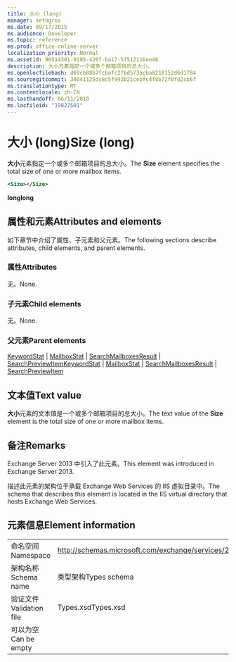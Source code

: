 ```yaml
---
title: 大小 (long)
manager: sethgros
ms.date: 09/17/2015
ms.audience: Developer
ms.topic: reference
ms.prod: office-online-server
localization_priority: Normal
ms.assetid: 96514301-9195-420f-ba17-5f512116ee46
description: 大小元素指定一个或多个邮箱项目的总大小。
ms.openlocfilehash: d69cb88b7fcbafc2fbd573acba8218152d6d1784
ms.sourcegitcommit: 34041125dc8c5f993b21cebfc4f8b72f0fd2cb6f
ms.translationtype: MT
ms.contentlocale: zh-CN
ms.lasthandoff: 06/11/2018
ms.locfileid: "19827501"
---
```

# <a name="size-long"></a><span data-ttu-id="0886c-103">大小 (long)</span><span class="sxs-lookup"><span data-stu-id="0886c-103">Size (long)</span></span>

<span data-ttu-id="0886c-104">**大小**元素指定一个或多个邮箱项目的总大小。</span><span class="sxs-lookup"><span data-stu-id="0886c-104">The **Size** element specifies the total size of one or more mailbox items.</span></span> 
  
```XML
<Size></Size>
```

 <span data-ttu-id="0886c-105">**long**</span><span class="sxs-lookup"><span data-stu-id="0886c-105">**long**</span></span>
## <a name="attributes-and-elements"></a><span data-ttu-id="0886c-106">属性和元素</span><span class="sxs-lookup"><span data-stu-id="0886c-106">Attributes and elements</span></span>

<span data-ttu-id="0886c-107">如下章节中介绍了属性、子元素和父元素。</span><span class="sxs-lookup"><span data-stu-id="0886c-107">The following sections describe attributes, child elements, and parent elements.</span></span>
  
### <a name="attributes"></a><span data-ttu-id="0886c-108">属性</span><span class="sxs-lookup"><span data-stu-id="0886c-108">Attributes</span></span>

<span data-ttu-id="0886c-109">无。</span><span class="sxs-lookup"><span data-stu-id="0886c-109">None.</span></span>
  
### <a name="child-elements"></a><span data-ttu-id="0886c-110">子元素</span><span class="sxs-lookup"><span data-stu-id="0886c-110">Child elements</span></span>

<span data-ttu-id="0886c-111">无。</span><span class="sxs-lookup"><span data-stu-id="0886c-111">None.</span></span>
  
### <a name="parent-elements"></a><span data-ttu-id="0886c-112">父元素</span><span class="sxs-lookup"><span data-stu-id="0886c-112">Parent elements</span></span>

<span data-ttu-id="0886c-113">[KeywordStat](keywordstat.md) | [MailboxStat](mailboxstat.md) | [SearchMailboxesResult](searchmailboxesresult.md) | [SearchPreviewItem](searchpreviewitem.md)</span><span class="sxs-lookup"><span data-stu-id="0886c-113">[KeywordStat](keywordstat.md) | [MailboxStat](mailboxstat.md) | [SearchMailboxesResult](searchmailboxesresult.md) | [SearchPreviewItem](searchpreviewitem.md)</span></span>
  
## <a name="text-value"></a><span data-ttu-id="0886c-114">文本值</span><span class="sxs-lookup"><span data-stu-id="0886c-114">Text value</span></span>

<span data-ttu-id="0886c-115">**大小**元素的文本值是一个或多个邮箱项目的总大小。</span><span class="sxs-lookup"><span data-stu-id="0886c-115">The text value of the **Size** element is the total size of one or more mailbox items.</span></span> 
  
## <a name="remarks"></a><span data-ttu-id="0886c-116">备注</span><span class="sxs-lookup"><span data-stu-id="0886c-116">Remarks</span></span>

<span data-ttu-id="0886c-117">Exchange Server 2013 中引入了此元素。</span><span class="sxs-lookup"><span data-stu-id="0886c-117">This element was introduced in Exchange Server 2013.</span></span>
  
<span data-ttu-id="0886c-118">描述此元素的架构位于承载 Exchange Web Services 的 IIS 虚拟目录中。</span><span class="sxs-lookup"><span data-stu-id="0886c-118">The schema that describes this element is located in the IIS virtual directory that hosts Exchange Web Services.</span></span>
  
## <a name="element-information"></a><span data-ttu-id="0886c-119">元素信息</span><span class="sxs-lookup"><span data-stu-id="0886c-119">Element information</span></span>

|||
|:-----|:-----|
|<span data-ttu-id="0886c-120">命名空间</span><span class="sxs-lookup"><span data-stu-id="0886c-120">Namespace</span></span>  <br/> |http://schemas.microsoft.com/exchange/services/2006/types  <br/> |
|<span data-ttu-id="0886c-121">架构名称</span><span class="sxs-lookup"><span data-stu-id="0886c-121">Schema name</span></span>  <br/> |<span data-ttu-id="0886c-122">类型架构</span><span class="sxs-lookup"><span data-stu-id="0886c-122">Types schema</span></span>  <br/> |
|<span data-ttu-id="0886c-123">验证文件</span><span class="sxs-lookup"><span data-stu-id="0886c-123">Validation file</span></span>  <br/> |<span data-ttu-id="0886c-124">Types.xsd</span><span class="sxs-lookup"><span data-stu-id="0886c-124">Types.xsd</span></span>  <br/> |
|<span data-ttu-id="0886c-125">可以为空</span><span class="sxs-lookup"><span data-stu-id="0886c-125">Can be empty</span></span>  <br/> ||
   

